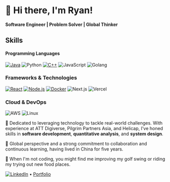 # 👋 Hi there, I'm Ryan!
**Software Engineer | Problem Solver | Global Thinker**

## Skills

#### Programming Languages
[![Java](https://img.shields.io/badge/Java-ED8B00?style=flat&logo=java&logoColor=white)](https://www.oracle.com/java/)
![Python](https://img.shields.io/badge/Code-Python-informational?style=flat&logo=python&color=3776AB)
[![C++](https://img.shields.io/badge/C++-00599C?style=flat&logo=cplusplus&logoColor=white)](https://isocpp.org/)
![JavaScript](https://img.shields.io/badge/Code-JavaScript-informational?style=flat&logo=javascript&color=F7DF1E)
![Golang](https://img.shields.io/badge/Go-00ADD8?style=flat&logo=Go&logoColor=white&style=for-the-badge)

### Frameworks & Technologies
[![React](https://img.shields.io/badge/React-61DAFB?style=flat&logo=react&logoColor=black)](https://reactjs.org/)
[![Node.js](https://img.shields.io/badge/Node.js-339933?style=flat&logo=nodedotjs&logoColor=white)](https://nodejs.org/)
[![Docker](https://img.shields.io/badge/Docker-2496ED?style=flat&logo=docker&logoColor=white)](https://www.docker.com/)
![Next.js](https://img.shields.io/badge/Framework-Next.js-informational?style=flat&logo=next.js&color=000000)
![Vercel](https://img.shields.io/badge/Deployment-Vercel-informational?style=flat&logo=vercel&color=000000)

### Cloud & DevOps
![AWS](https://img.shields.io/badge/Cloud-AWS-informational?style=flat&logo=amazon-aws&color=232F3E)
![Linux](https://img.shields.io/badge/System-Linux-informational?style=flat&logo=linux&color=FCC624)

🔭 Dedicated to leveraging technology to tackle real-world challenges. With experience at ATT Digiverse, Pilgrim Partners Asia, and Helicap, I’ve honed skills in **software development**, **quantitative analysis**, and **system design**. 

🚀 Global perspective and a strong commitment to collaboration and continuous learning, having lived in China for five years. 

🌱 When I'm not coding, you might find me improving my golf swing or riding my trying out new food places.

<!-- Connect with me -->
[![LinkedIn](https://img.shields.io/badge/LinkedIn-0A66C2?style=flat-square&logo=linkedin&logoColor=white)](https://www.linkedin.com/in/ryanphoen) • [Portfolio](https://www.ryanphoen.com/)
